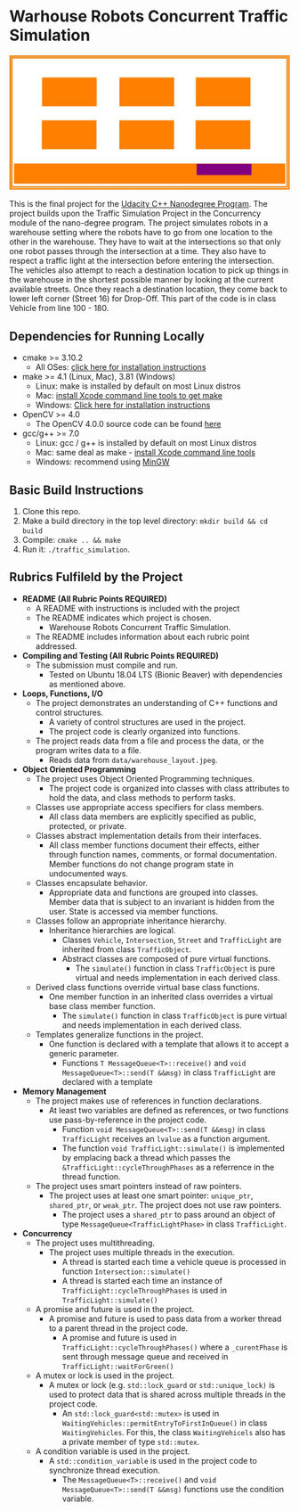 # Warhouse Robots Concurrent Traffic Simulation

<img src="data/warehouse_layout.jpeg"/>

This is the final project for the [Udacity C++ Nanodegree Program](https://www.udacity.com/course/c-plus-plus-nanodegree--nd213). The project builds upon the Traffic Simulation Project in the Concurrency module of the nano-degree program. The project simulates robots in a warehouse setting where the robots have to go from one location to the other in the warehouse. They have to wait at the intersections so that only one robot passes through the intersection at a time. They also have to respect a traffic light at the intersection before entering the intersection. The vehicles also attempt to reach a destination location to pick up things in the warehouse in the shortest possible manner by looking at the current available streets. Once they reach a destination  location, they come back to lower left corner (Street 16) for Drop-Off. This part of the code is in class Vehicle from line 100 - 180.

## Dependencies for Running Locally
* cmake >= 3.10.2
  * All OSes: [click here for installation instructions](https://cmake.org/install/)
* make >= 4.1 (Linux, Mac), 3.81 (Windows)
  * Linux: make is installed by default on most Linux distros
  * Mac: [install Xcode command line tools to get make](https://developer.apple.com/xcode/features/)
  * Windows: [Click here for installation instructions](http://gnuwin32.sourceforge.net/packages/make.htm)
* OpenCV >= 4.0
  * The OpenCV 4.0.0 source code can be found [here](https://github.com/opencv/opencv/tree/4.1.0)
* gcc/g++ >= 7.0
  * Linux: gcc / g++ is installed by default on most Linux distros
  * Mac: same deal as make - [install Xcode command line tools](https://developer.apple.com/xcode/features/)
  * Windows: recommend using [MinGW](http://www.mingw.org/)

## Basic Build Instructions

1. Clone this repo.
2. Make a build directory in the top level directory: `mkdir build && cd build`
3. Compile: `cmake .. && make`
4. Run it: `./traffic_simulation`.

## Rubrics Fulfileld by the Project
* **README (All Rubric Points REQUIRED)**
  * A README with instructions is included with the project
  * The README indicates which project is chosen.
    * Warehouse Robots Concurrent Traffic Simulation.
  * The README includes information about each rubric point addressed.
* **Compiling and Testing (All Rubric Points REQUIRED)**
  * The submission must compile and run.
    * Tested on Ubuntu 18.04 LTS (Bionic Beaver) with dependencies as mentioned above.
* **Loops, Functions, I/O**
  * The project demonstrates an understanding of C++ functions and control structures.
    * A variety of control structures are used in the project.
    * The project code is clearly organized into functions.
  * The project reads data from a file and process the data, or the program writes data to a file.
    * Reads data from `data/warehouse_layout.jpeg`.
* **Object Oriented Programming**
  * The project uses Object Oriented Programming techniques.
    * The project code is organized into classes with class attributes to hold the data, and class methods to perform tasks.
  * Classes use appropriate access specifiers for class members.
    * All class data members are explicitly specified as public, protected, or private.
  * Classes abstract implementation details from their interfaces.
    * All class member functions document their effects, either through function names, comments, or formal documentation. Member functions do not change program state in undocumented ways.
  * Classes encapsulate behavior.
    * Appropriate data and functions are grouped into classes. Member data that is subject to an invariant is hidden from the user. State is accessed via member functions.
  * Classes follow an appropriate inheritance hierarchy.
    * Inheritance hierarchies are logical. 
      * Classes `Vehicle`, `Intersection`, `Street` and `TrafficLight` are inherited from class `TrafficObject`.
      * Abstract classes are composed of pure virtual functions.
        * The `simulate()` function in class `TrafficObject` is pure virtual and needs implementation in each derived class.
  * Derived class functions override virtual base class functions.
    * One member function in an inherited class overrides a virtual base class member function.
      * The `simulate()` function in class `TrafficObject` is pure virtual and needs implementation in each derived class.
  * Templates generalize functions in the project.
    * One function is declared with a template that allows it to accept a generic parameter.
      * Functions `T MessageQueue<T>::receive()` and `void MessageQueue<T>::send(T &&msg)` in class `TrafficLight` are declared with a template
* **Memory Management**
  * The project makes use of references in function declarations.
    * At least two variables are defined as references, or two functions use pass-by-reference in the project code.
      * Function `void MessageQueue<T>::send(T &&msg)` in class `TrafficLight` receives an `lvalue` as a function argument.
      * The function `void TrafficLight::simulate()` is implemented by emplacing back a thread which passes the `&TrafficLight::cycleThroughPhases` as a referrence in the thread function.
  * The project uses smart pointers instead of raw pointers.
    * The project uses at least one smart pointer: `unique_ptr`, `shared_ptr`, or `weak_ptr`. The project does not use raw pointers.
      * The project uses a `shared_ptr` to pass around an object of type `MessageQueue<TrafficLightPhase>` in class `TrafficLight`.
* **Concurrency**
  * The project uses multithreading.
    * The project uses multiple threads in the execution.
      * A thread is started each time a vehicle queue is processed in function `Intersection::simulate()`
      * A thread is started each time an instance of `TrafficLight::cycleThroughPhases` is used in `TrafficLight::simulate()`
  * A promise and future is used in the project.
    * A promise and future is used to pass data from a worker thread to a parent thread in the project code.
      * A promise and future is used in `TrafficLight::cycleThroughPhases()` where a `_curentPhase` is sent through message queue and received in `TrafficLight::waitForGreen()`
  * A mutex or lock is used in the project.
    * A mutex or lock (e.g. `std::lock_guard` or `std::unique_lock)` is used to protect data that is shared across multiple threads in the project code.
      * An `std::lock_guard<std::mutex>` is used in `WaitingVehicles::permitEntryToFirstInQueue()` in class `WaitingVehicles`. For this, the class `WaitingVehicels` also has a private member of type `std::mutex`.
  * A condition variable is used in the project.
    * A `std::condition_variable` is used in the project code to synchronize thread execution.
      * The `MessageQueue<T>::receive()` and `void MessageQueue<T>::send(T &&msg)` functions use the condition variable.
